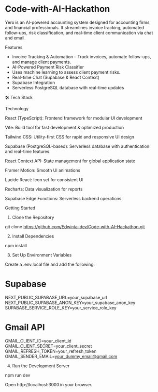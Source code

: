 # Code-with-AI-Hackathon


Yero is an AI-powered accounting system designed for accounting firms and financial professionals. It streamlines invoice tracking, automated follow-ups, risk classification, and real-time client communication via chat and email.

 
 Features
- Invoice Tracking & Automation
– Track invoices, automate follow-ups, and manage client payments.
- AI-Powered Payment Risk Classifier
- Uses machine learning to assess client payment risks.
- Real-time Chat (Supabase & React Context)
- Supabase Integration
- Serverless PostgreSQL database with real-time updates

🛠️ Tech Stack

Technology


React (TypeScript): Frontend framework for modular UI development

Vite: Build tool for fast development & optimized production

Tailwind CSS: Utility-first CSS for rapid and responsive UI design

Supabase (PostgreSQL-based): Serverless database with authentication and real-time features

React Context API: State management for global application state

Framer Motion: Smooth UI animations

Lucide React: Icon set for consistent UI

Recharts: Data visualization for reports

Supabase Edge Functions: Serverless backend operations

Getting Started

1. Clone the Repository

git clone https://github.com/Edwinta-dev/Code-with-AI-Hackathon.git

2. Install Dependencies

npm install

3. Set Up Environment Variables

Create a .env.local file and add the following:

# Supabase
NEXT_PUBLIC_SUPABASE_URL=your_supabase_url
NEXT_PUBLIC_SUPABASE_ANON_KEY=your_supabase_anon_key
SUPABASE_SERVICE_ROLE_KEY=your_service_role_key

# Gmail API
GMAIL_CLIENT_ID=your_client_id
GMAIL_CLIENT_SECRET=your_client_secret
GMAIL_REFRESH_TOKEN=your_refresh_token
GMAIL_SENDER_EMAIL=your_dummy_email@gmail.com

4. Run the Development Server

npm run dev

Open http://localhost:3000 in your browser.
